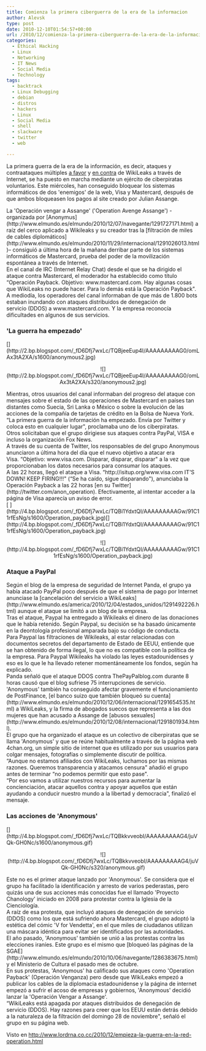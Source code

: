 ```yaml
---
title: Comienza la primera ciberguerra de la era de la informacion
author: Alevsk
type: post
date: 2010-12-10T01:54:57+00:00
url: /2010/12/comienza-la-primera-ciberguerra-de-la-era-de-la-informacion/
categories:
  - Ethical Hacking
  - Linux
  - Networking
  - IT News
  - Social Media
  - Technology
tags:
  - backtrack
  - Linux Debugging
  - debian
  - distros
  - hackers
  - Linux
  - Social Media
  - shell
  - slackware
  - twitter
  - web

---
```

La primera guerra de la era de la información, es decir, ataques y contraataques múltiples [a favor][1] y [en contra][2] de WikiLeaks a través de Internet, se ha puesto en marcha mediante un ejército de ciberpiratas voluntarios. Este miércoles, han conseguido bloquear los sistemas informáticos de dos 'enemigos' de la web, Visa y Mastercard, después de que ambos bloqueasen los pagos al site creado por Julian Assange.

<div>
  La 'Operación vengar a Assange' ('Operation Avenge Assange') -organizada por [Anonymus](http://www.elmundo.es/elmundo/2010/12/07/navegante/1291727171.html) a raíz del cerco aplicado a Wikileaks y su creador tras la [filtración de miles de cables diplomáticos](http://www.elmundo.es/elmundo/2010/11/29/internacional/1291026013.html)– consiguió a última hora de la mañana derribar parte de los sistemas informáticos de Mastercard, prueba del poder de la movilización espontánea a través de Internet.
</div>
<div>
  En el canal de IRC (Internet Relay Chat) desde el que se ha dirigido el ataque contra Mastercard, el moderador ha establecido como título “Operación Payback. Objetivo: www.mastercard.com. Hay algunas cosas que WikiLeaks no puede hacer. Para lo demás está la Operación Payback".
</div>
<div>
  A mediodía, los operadores del canal informaban de que más de 1.800 bots estaban inundando con ataques distribuidos de denegación de servicio (DDOS) a www.mastercard.com. Y la empresa reconocía dificultades en algunos de sus servicios.
</div>

### 'La guerra ha empezado'

<div>
[](http://2.bp.blogspot.com/_fD6Dfj7wxLc/TQBjeeEup4I/AAAAAAAAAG0/omLAx3tA2XA/s1600/anonymous2.jpg)
</div>
<p style="text-align: center;">
![](http://2.bp.blogspot.com/_fD6Dfj7wxLc/TQBjeeEup4I/AAAAAAAAAG0/omLAx3tA2XA/s320/anonymous2.jpg)
</p>
<div>
  Mientras, otros usuarios del canal informaban del progreso del ataque con mensajes sobre el estado de las operaciones de Mastercard en países tan distantes como Suecia, Sri Lanka o México o sobre la evolución de las acciones de la compañía de tarjetas de crédito en la Bolsa de Nueva York.
</div>
<div>
  “La primera guerra de la información ha empezado. Envía por Twitter y coloca esto en cualquier lugar", proclamaba uno de los ciberpiratas.
</div>
<div>
  Otros solicitaban que el grupo dirigiese sus ataques contra PayPal, VISA e incluso la organización Fox News.
</div>
<div>
  A través de su cuenta de Twitter, los responsables de del grupo Anonymous anunciaron a última hora del día que el nuevo objetivo a atacar era Visa. “Objetivo: www.visa.com. Disparar, disparar, disparar" a la vez que proporcionaban los datos necesarios para consumar los ataques.
</div>
<div>
  A las 22 horas, llegó el ataque a Visa. “http://isitup.org/www.visa.com IT'S DOWN! KEEP FIRING!!!" (“Se ha caído, sigue disparando"), anunciaba la Operación Payback a las 22 horas [en su Twitter](http://twitter.com/anon_operation). Efectivamente, al intentar acceder a la página de Visa aparecía un aviso de error.
</div>
<div>
[ ](http://4.bp.blogspot.com/_fD6Dfj7wxLc/TQBi1YdxtQI/AAAAAAAAAGw/91C11rfEsNg/s1600/Operation_payback.jpg)[](http://4.bp.blogspot.com/_fD6Dfj7wxLc/TQBi1YdxtQI/AAAAAAAAAGw/91C11rfEsNg/s1600/Operation_payback.jpg)
</div>
<p style="text-align: center;">
![](http://4.bp.blogspot.com/_fD6Dfj7wxLc/TQBi1YdxtQI/AAAAAAAAAGw/91C11rfEsNg/s1600/Operation_payback.jpg)
</p>

### Ataque a PayPal

<div>
  Según el blog de la empresa de seguridad de Internet Panda, el grupo ya había atacado PayPal poco después de que el sistema de pago por Internet anunciase la [cancelación del servicio a WikiLeaks](http://www.elmundo.es/america/2010/12/04/estados_unidos/1291492226.html) aunque el ataque se limitó a un blog de la empresa.
</div>
<div>
  Tras el ataque, Paypal ha entregado a Wikileaks el dinero de las donaciones que le había retenido. Según Paypal, su decisión se ha basado únicamente en la deontología profesional amparada bajo su código de conducta.
</div>
<div>
  Para Paypal las filtraciones de Wikileaks, al estar relacionadas con documentos secretos del departamento de Estado de EEUU, entiende que se han obtenido de forma ilegal, lo que no es compatible con la política de la empresa. Para Paypal Wikileaks ha violado las leyes estadounidenses y eso es lo que le ha llevado retener momentáneamente los fondos, según ha explicado.
</div>
<div>
  Panda señaló que el ataque DDOS contra ThePayPalblog.com durante 8 horas causó que el blog sufriese 75 interrupciones de servicio.
</div>
<div>
  'Anonymous' también ha conseguido afectar gravemente el funcionamiento de PostFinance, [el banco suizo que también bloqueó su cuenta](http://www.elmundo.es/elmundo/2010/12/06/internacional/1291654535.html) a WikiLeaks, y la firma de abogados suecos que representa a las dos mujeres que han acusado a Assange de [abusos sexuales](http://www.elmundo.es/elmundo/2010/12/08/internacional/1291801934.html).
</div>
<div>
  El grupo que ha organizado el ataque es un colectivo de ciberpiratas que se llama 'Anonymous' y que se reúne habitualmente a través de la página web 4chan.org, un simple sitio de internet que es utilizado por sus usuarios para colgar mensajes, fotografías o simplemente discutir de política.
</div>
<div>
  “Aunque no estamos afiliados con WikiLeaks, luchamos por las mismas razones. Queremos transparencia y atacamos censura" añadió el grupo antes de terminar “no podemos permitir que esto pase".
</div>
<div>
  “Por eso vamos a utilizar nuestros recursos para aumentar la concienciación, atacar aquellos contra y apoyar aquellos que están ayudando a conducir nuestro mundo a la libertad y democracia", finalizó el mensaje.
</div>

### Las acciones de 'Anonymous'

<div>
[](http://4.bp.blogspot.com/_fD6Dfj7wxLc/TQBkkvveobI/AAAAAAAAAG4/juVQk-GH0Nc/s1600/anonymous.gif)
</div>
<p style="text-align: center;">
![](http://4.bp.blogspot.com/_fD6Dfj7wxLc/TQBkkvveobI/AAAAAAAAAG4/juVQk-GH0Nc/s320/anonymous.gif)
</p>
<div>
  Este no es el primer ataque lanzado por 'Anonymous'. Se considera que el grupo ha facilitado la identificación y arresto de varios pederastas, pero quizás una de sus acciones más conocidas fue el llamado 'Proyecto Chanology' iniciado en 2008 para protestar contra la Iglesia de la Cienciología.
</div>
<div>
  A raíz de esa protesta, que incluyó ataques de denegación de servicio (DDOS) como los que está sufriendo ahora Mastercard, el grupo adoptó la estética del cómic 'V for Vendetta', en el que miles de ciudadanos utilizan una máscara idéntica para evitar ser identificados por las autoridades.
</div>
<div>
  El año pasado, 'Anonymous' también se unió a las protestas contra las elecciones iraníes. Este grupo es el mismo que [bloqueó las páginas de la SGAE](http://www.elmundo.es/elmundo/2010/10/06/navegante/1286383675.html) y el Ministerio de Cultura el pasado mes de octubre.
</div>
<div>
  En sus protestas, 'Anonymous' ha calificado sus ataques como 'Operation Payback' (Operación Venganza) pero desde que WikiLeaks empezó a publicar los cables de la diplomacia estadounidense y la página de internet empezó a sufrir el acoso de empresas y gobiernos, 'Anonymous' decidió lanzar la 'Operación Vengar a Assange'.
</div>
<div>
  “WikiLeaks está apagada por ataques distribuidos de denegación de servicio (DDOS). Hay razones para creer que los EEUU están detrás debido a la naturaleza de la filtración del domingo 28 de noviembre", señaló el grupo en su página web.
</div>
<div>
</div>

﻿Visto en http://www.lordrna.co.cc/2010/12/empieza-la-guerra-en-la-red-operation.html

 [1]: http://www.elmundo.es/elmundo/2010/12/08/internacional/1291821338.html
 [2]: http://www.elmundo.es/elmundo/2010/11/30/internacional/1291139744.html
